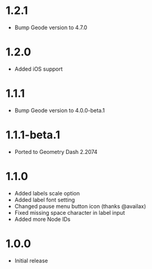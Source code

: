 # 1.2.1
- Bump Geode version to 4.7.0

# 1.2.0
- Added iOS support

# 1.1.1
- Bump Geode version to 4.0.0-beta.1

# 1.1.1-beta.1
- Ported to Geometry Dash 2.2074

# 1.1.0
- Added labels scale option
- Added label font setting
- Changed pause menu button icon (thanks @availax)
- Fixed missing space character in label input
- Added more Node IDs

# 1.0.0
- Initial release
